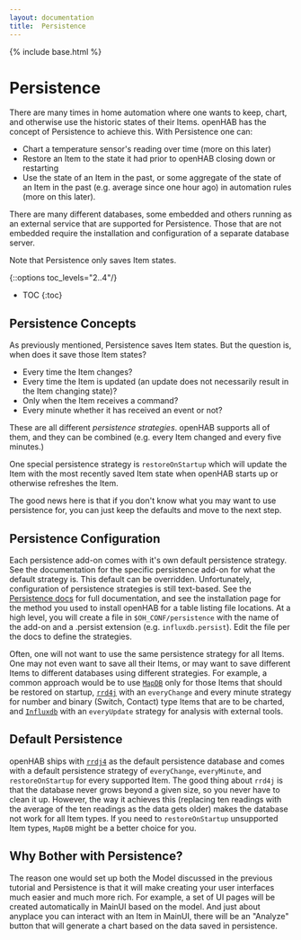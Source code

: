 ```yaml
---
layout: documentation
title:  Persistence
---
```


{% include base.html %}

# Persistence

There are many times in home automation where one wants to keep, chart, and otherwise use the historic states of their Items.
openHAB has the concept of Persistence to achieve this.
With Persistence one can:

- Chart a temperature sensor's reading over time (more on this later)
- Restore an Item to the state it had prior to openHAB closing down or restarting
- Use the state of an Item in the past, or some aggregate of the state of an Item in the past (e.g. average since one hour ago) in automation rules (more on this later).

There are many different databases, some embedded and others running as an external service that are supported for Persistence.
Those that are not embedded require the installation and configuration of a separate database server.

Note that Persistence only saves Item states.

{::options toc_levels="2..4"/}

- TOC
{:toc}

## Persistence Concepts

As previously mentioned, Persistence saves Item states.
But the question is, when does it save those Item states?

- Every time the Item changes?
- Every time the Item is updated (an update does not necessarily result in the Item changing state)?
- Only when the Item receives a command?
- Every minute whether it has received an event or not?

These are all different *persistence strategies*.
openHAB supports all of them, and they can be combined (e.g. every Item changed and every five minutes.)

One special persistence strategy is `restoreOnStartup` which will update the Item with the most recently saved Item state when openHAB starts up or otherwise refreshes the Item.

The good news here is that if you don't know what you may want to use persistence for, you can just keep the defaults and move to the next step.

## Persistence Configuration

Each persistence add-on comes with it's own default persistence strategy.
See the documentation for the specific persistence add-on for what the default strategy is.
This default can be overridden.
Unfortunately, configuration of persistence strategies is still text-based.
See the [Persistence docs]({{base}}/configuration/persistence.html) for full documentation, and see the installation page for the method you used to install openHAB for a table listing file locations.
At a high level, you will create a file in `$OH_CONF/persistence` with the name of the add-on and a .persist extension (e.g. `influxdb.persist`).
Edit the file per the docs to define the strategies.

Often, one will not want to use the same persistence strategy for all Items.
One may not even want to save all their Items, or may want to save different Items to different databases using different strategies.
For example, a common approach would be to use [`MapDB`]({{base}}/addons/persistence/mapdb/) only for those Items that should be restored on startup, [`rrd4j`]({{base}}/addons/persistence/rrd4j) with an `everyChange` and every minute strategy for number and binary (Switch, Contact) type Items that are to be charted, and [`Influxdb`]({{base}}/addons/persistence/influxdb) with an `everyUpdate` strategy for analysis with external tools.

## Default Persistence

openHAB ships with [`rrdj4`]({{base}}/addons/persistence/rrd4j) as the default persistence database and comes with a default persistence strategy of `everyChange`, `everyMinute`, and `restoreOnStartup` for every supported Item.
The good thing about `rrd4j` is that the database never grows beyond a given size, so you never have to clean it up.
However, the way it achieves this (replacing ten readings with the average of the ten readings as the data gets older) makes the database not work for all Item types.
If you need to `restoreOnStartup` unsupported Item types, `MapDB` might be a better choice for you.

## Why Bother with Persistence?

The reason one would set up both the Model discussed in the previous tutorial and Persistence is that it will make creating your user interfaces much easier and much more rich.
For example, a set of UI pages will be created automatically in MainUI based on the model.
And just about anyplace you can interact with an Item in MainUI, there will be an "Analyze" button that will generate a chart based on the data saved in persistence.
